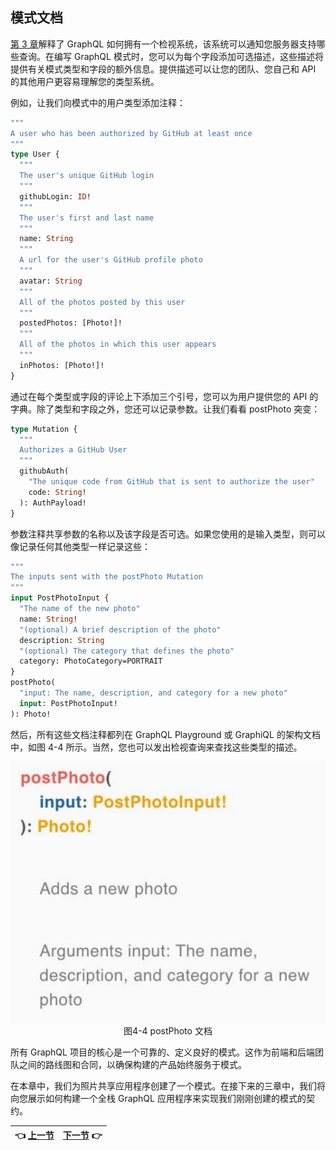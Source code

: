 ## 模式文档

[第 3 章](/ch03_00.md)解释了 GraphQL 如何拥有一个检视系统，该系统可以通知您服务器支持哪些查询。在编写 GraphQL 模式时，您可以为每个字段添加可选描述，这些描述将提供有关模式类型和字段的额外信息。提供描述可以让您的团队、您自己和 API 的其他用户更容易理解您的类型系统。

例如，让我们向模式中的用户类型添加注释：

``` graphql
"""
A user who has been authorized by GitHub at least once
"""
type User {
  """
  The user's unique GitHub login
  """
  githubLogin: ID!
  """
  The user's first and last name
  """
  name: String
  """
  A url for the user's GitHub profile photo
  """
  avatar: String
  """
  All of the photos posted by this user
  """
  postedPhotos: [Photo!]!
  """
  All of the photos in which this user appears
  """
  inPhotos: [Photo!]!
}
```

通过在每个类型或字段的评论上下添加三个引号，您可以为用户提供您的 API 的字典。除了类型和字段之外，您还可以记录参数。让我们看看 postPhoto 突变：

``` graphql
type Mutation {
  """
  Authorizes a GitHub User
  """
  githubAuth(
    "The unique code from GitHub that is sent to authorize the user"
    code: String!
  ): AuthPayload!
}
```

参数注释共享参数的名称以及该字段是否可选。如果您使用的是输入类型，则可以像记录任何其他类型一样记录这些：

``` graphql
"""
The inputs sent with the postPhoto Mutation
"""
input PostPhotoInput {
  "The name of the new photo"
  name: String!
  "(optional) A brief description of the photo"
  description: String
  "(optional) The category that defines the photo"
  category: PhotoCategory=PORTRAIT
}
postPhoto(
  "input: The name, description, and category for a new photo"
  input: PostPhotoInput!
): Photo!
```

然后，所有这些文档注释都列在 GraphQL Playground 或 GraphiQL 的架构文档中，如图 4-4 所示。当然，您也可以发出检视查询来查找这些类型的描述。

<p align="center">
  <img src="Image/4-4.png"><br>
  图4-4 postPhoto 文档<br>
</p>

所有 GraphQL 项目的核心是一个可靠的、定义良好的模式。这作为前端和后端团队之间的路线图和合同，以确保构建的产品始终服务于模式。

在本章中，我们为照片共享应用程序创建了一个模式。在接下来的三章中，我们将向您展示如何构建一个全栈 GraphQL 应用程序来实现我们刚刚创建的模式的契约。

| :point_left: [上一节](/ch04_07.md) | [下一节](/ch05_00.md) :point_right: |
| - | - |
